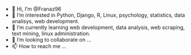 - 👋 Hi, I’m @Franaz96
- 👀 I’m interested in Python, Django, R, Linux, psychology, statistics, data analisys, web development.  
- 🌱 I’m currently learning web development, data analysis, web scraping, text mining, linux administration.
- 💞️ I’m looking to collaborate on ...
- 📫 How to reach me ...

<!---
Franaz96/Franaz96 is a ✨ special ✨ repository because its `README.md` (this file) appears on your GitHub profile.
You can click the Preview link to take a look at your changes.
--->

